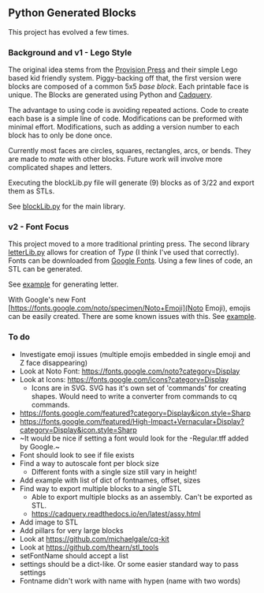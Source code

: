 ## Python Generated Blocks

This project has evolved a few times.

### Background and v1 - Lego Style
The original idea stems from the [Provision Press](https://www.provisionalpress.com) and their simple Lego based kid friendly system. Piggy-backing off that, the first version were blocks are composed of a common 5x5 *base block*. Each printable face is unique. The Blocks are generated using Python and [Cadquery](https://cadquery.readthedocs.io/en/latest/index.html).

The advantage to using code is avoiding repeated actions. Code to create each base is a simple line of code. Modifications can be preformed with minimal effort. Modifications, such as adding a version number to each block has to only be done once.

Currently most faces are circles, squares, rectangles, arcs, or bends. They are made to *mate* with other blocks. Future work will involve more complicated shapes and letters.

Executing the blockLib.py file will generate (9) blocks as of 3/22 and export them as STLs.

See [blockLib.py](https://github.com/aguileraGit/blocks/blob/main/blockLib.py) for the main library.

### v2 - Font Focus
This project moved to a more traditional printing press. The second library [letterLib.py](https://github.com/aguileraGit/blocks/blob/main/letterLib.py) allows for creation of *Type* (I think I've used that correctly). Fonts can be downloaded from [Google Fonts](https://fonts.google.com/). Using a few lines of code, an STL can be generated.

See [example](https://github.com/aguileraGit/blocks/blob/main/letter-example-simple.py) for generating letter.

With Google's new Font [https://fonts.google.com/noto/specimen/Noto+Emoji](Noto Emoji), emojis can be easily created. There are some known issues with this. See [example](https://github.com/aguileraGit/blocks/blob/main/letter-example-simple.py).

### To do
- Investigate emoji issues (multiple emojis embedded in single emoji and Z face disappearing)
- Look at Noto Font: https://fonts.google.com/noto?category=Display
- Look at Icons: https://fonts.google.com/icons?category=Display
  - Icons are in SVG. SVG has it's own set of 'commands' for creating shapes. Would need to write a converter from commands to cq commands.
- https://fonts.google.com/featured?category=Display&icon.style=Sharp
- https://fonts.google.com/featured/High-Impact+Vernacular+Display?category=Display&icon.style=Sharp
- ~It would be nice if setting a font would look for the -Regular.tff added by Google.~
- Font should look to see if file exists
- Find a way to autoscale font per block size
  - Different fonts with a single size still vary in height!
- Add example with list of dict of fontnames, offset, sizes
- Find way to export multiple blocks to a single STL
  - Able to export multiple blocks as an assembly. Can't be exported as STL.
  - https://cadquery.readthedocs.io/en/latest/assy.html
- Add image to STL
- Add pillars for very large blocks
- Look at https://github.com/michaelgale/cq-kit
- Look at https://github.com/thearn/stl_tools
- setFontName should accept a list
- settings should be a dict-like. Or some easier standard way to pass settings
- Fontname didn't work with name with hypen (name with two words)
